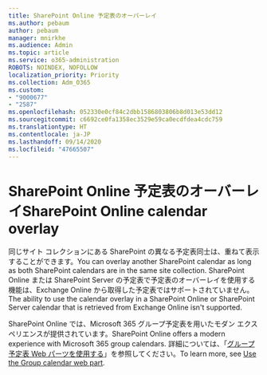 ```yaml
---
title: SharePoint Online 予定表のオーバーレイ
ms.author: pebaum
author: pebaum
manager: mnirkhe
ms.audience: Admin
ms.topic: article
ms.service: o365-administration
ROBOTS: NOINDEX, NOFOLLOW
localization_priority: Priority
ms.collection: Adm_O365
ms.custom:
- "9000677"
- "2587"
ms.openlocfilehash: 052330e0cf84c2dbb1586803806b8d013e53dd12
ms.sourcegitcommit: c6692ce0fa1358ec3529e59ca0ecdfdea4cdc759
ms.translationtype: HT
ms.contentlocale: ja-JP
ms.lasthandoff: 09/14/2020
ms.locfileid: "47665507"
---
```

# <a name="sharepoint-online-calendar-overlay"></a><span data-ttu-id="9214b-102">SharePoint Online 予定表のオーバーレイ</span><span class="sxs-lookup"><span data-stu-id="9214b-102">SharePoint Online calendar overlay</span></span>

<span data-ttu-id="9214b-103">同じサイト コレクションにある SharePoint の異なる予定表同士は、重ねて表示することができます。</span><span class="sxs-lookup"><span data-stu-id="9214b-103">You can overlay another SharePoint calendar as long as both SharePoint calendars are in the same site collection.</span></span> <span data-ttu-id="9214b-104">SharePoint Online または SharePoint Server の予定表で予定表のオーバーレイを使用する機能は、Exchange Online から取得した予定表ではサポートされていません。</span><span class="sxs-lookup"><span data-stu-id="9214b-104">The ability to use the calendar overlay in a SharePoint Online or SharePoint Server calendar that is retrieved from Exchange Online isn't supported.</span></span>

<span data-ttu-id="9214b-105">SharePoint Online では、Microsoft 365 グループ予定表を用いたモダン エクスペリエンスが提供されています。</span><span class="sxs-lookup"><span data-stu-id="9214b-105">SharePoint Online offers a modern experience with Microsoft 365 group calendars.</span></span> <span data-ttu-id="9214b-106">詳細については、「[グループ予定表 Web パーツを使用する](https://support.microsoft.com/ja-JP/office/use-the-group-calendar-web-part-eaf3c04d-5699-48cb-8b5e-3caa887d51ce)」を参照してください。</span><span class="sxs-lookup"><span data-stu-id="9214b-106">To learn more, see [Use the Group calendar web part](https://support.microsoft.com/ja-JP/office/use-the-group-calendar-web-part-eaf3c04d-5699-48cb-8b5e-3caa887d51ce).</span></span>
